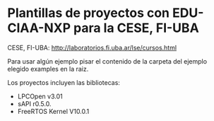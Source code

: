 # Plantillas de proyectos con EDU-CIAA-NXP para la CESE, FI-UBA

CESE, FI-UBA: http://laboratorios.fi.uba.ar/lse/cursos.html

Para usar algún ejemplo pisar el contenido de la carpeta del ejemplo elegido examples en la raiz.

Los proyectos incluyen las bibliotecas:
   - LPCOpen v3.01
   - sAPI r0.5.0.
   - FreeRTOS Kernel V10.0.1
   
